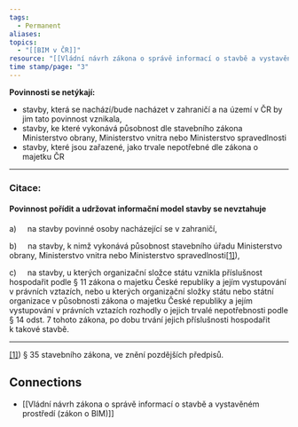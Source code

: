 ```yaml
---
tags:
  - Permanent
aliases: 
topics:
  - "[[BIM v ČR]]"
resource: "[[Vládní návrh zákona o správě informací o stavbě a vystavěném prostředí (zákon o BIM)]]"
time stamp/page: "3"
---
```

**Povinnosti se netýkají:**
- stavby, která se nachází/bude nacházet v zahraničí a na území v ČR by jim tato povinnost vznikala,
- stavby, ke které vykonává působnost dle stavebního zákona Ministerstvo obrany, Ministerstvo vnitra nebo Ministerstvo spravedlnosti
- stavby, které jsou zařazené, jako trvale nepotřebné dle zákona o majetku ČR 
---
### Citace:
#### Povinnost pořídit a udržovat informační model stavby se nevztahuje  

a)     na stavby povinné osoby nacházející se v zahraničí,

b)     na stavby, k nimž vykonává působnost stavebního úřadu Ministerstvo obrany, Ministerstvo vnitra nebo Ministerstvo spravedlnosti[[1]](#_ftn1)),

c)     na stavby, u kterých organizační složce státu vznikla příslušnost hospodařit podle § 11 zákona o majetku České republiky a jejím vystupování v právních vztazích, nebo u kterých organizační složky státu nebo státní organizace v působnosti zákona o majetku České republiky a jejím vystupování v právních vztazích rozhodly o jejich trvalé nepotřebnosti podle § 14 odst. 7 tohoto zákona, po dobu trvání jejich příslušnosti hospodařit k takové stavbě.

  

---

[[1]](#_ftnref1)) § 35 stavebního zákona, ve znění pozdějších předpisů.
## Connections

- [[Vládní návrh zákona o správě informací o stavbě a vystavěném prostředí (zákon o BIM)]]

